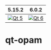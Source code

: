 | 5.15.2                          |  6.0.2                        |
| ------------------------------- | ------------------------------|
| [![Qt 5][1]][2]                 | [![Qt 6][3]][4]               |

[1]:  https://github.com/Kakadu/qt-opam/workflows/v5.15.2/badge.svg?branch=master
[2]:  https://github.com/Kakadu/qt-opam/actions
[3]:  https://github.com/Kakadu/qt-opam/workflows/v6.0.2/badge.svg?branch=master
[4]:  https://github.com/Kakadu/qt-opam/actions


# qt-opam

